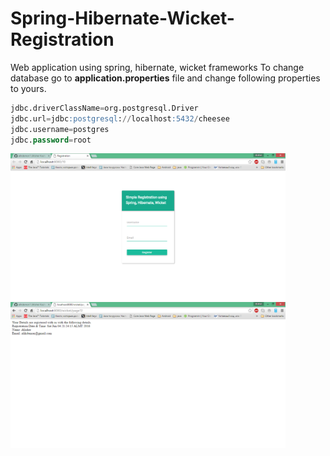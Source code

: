 # Spring-Hibernate-Wicket-Registration
Web application using spring, hibernate, wicket frameworks
To change database go to **application.properties** file
and change following properties to yours.

```SQL
jdbc.driverClassName=org.postgresql.Driver
jdbc.url=jdbc:postgresql://localhost:5432/cheesee
jdbc.username=postgres
jdbc.password=root
```

<p>
<img src="images/registrer.png" width="440"/>
<img src="images/registrer_info.png" width="440"/>
</p>


